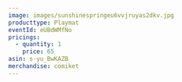 ```yaml
---
image: images/sunshinespringeu6vvjruyas2dkv.jpg
producttype: Playmat
eventId: eUBdWMfNo
pricings:
  - quantity: 1
    price: 65
asin: s-yu_BwKAZB
merchandise: comiket
---
```

